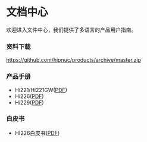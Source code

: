 # 文档中心

欢迎进入文件中心，我们提供了多语言的产品用户指南。



### 资料下载

https://github.com/hipnuc/products/archive/master.zip



### 产品手册

* Hi221/Hi221GW([PDF](hi221/hi221um_cn.pdf))
* Hi226([PDF](hi229/hi229um_cn.pdf))
* Hi229([PDF](hi229/hi229um_cn.pdf))



### 白皮书

* HI226白皮书([PDF](white_paper/hi229/hi2xx_white_paper.pdf))

